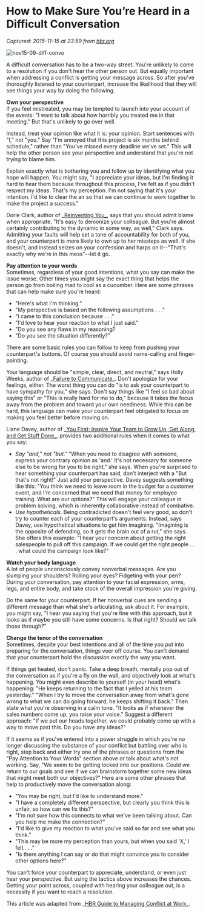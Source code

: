 # How to Make Sure You’re Heard in a Difficult Conversation

_Captured: 2015-11-15 at 23:59 from [hbr.org](https://hbr.org/2015/11/how-to-make-sure-youre-heard-in-a-difficult-conversation)_

![nov15-09-diff-convo](https://hbr.org/resources/images/article_assets/2015/11/nov15-09-diff-convo-850x478.jpg)

A difficult conversation has to be a two-way street. You're unlikely to come to a resolution if you don't hear the other person out. But equally important when addressing a conflict is getting your message across. So after you've thoroughly listened to your counterpart, increase the likelihood that they will see things your way by doing the following.

**Own your perspective**  
If you feel mistreated, you may be tempted to launch into your account of the events: "I want to talk about how horribly you treated me in that meeting." But that's unlikely to go over well.

Instead, treat your opinion like what it is: your opinion. Start sentences with "I," not "you." Say "I'm annoyed that this project is six months behind schedule," rather than "You've missed every deadline we've set." This will help the other person see your perspective and understand that you're not trying to blame him.

Explain exactly what is bothering you and follow up by identifying what you hope will happen. You might say, "I appreciate your ideas, but I'm finding it hard to hear them because throughout this process, I've felt as if you didn't respect my ideas. That's my perception. I'm not saying that it's your intention. I'd like to clear the air so that we can continue to work together to make the project a success."

Dorie Clark, author of _[Reinventing You_](http://www.amazon.com/Reinventing-You-Define-Imagine-Future/dp/1422144135), says that you should admit blame when appropriate. "It's easy to demonize your colleague. But you're almost certainly contributing to the dynamic in some way, as well," Clark says. Admitting your faults will help set a tone of accountability for both of you, and your counterpart is more likely to own up to her missteps as well. If she doesn't, and instead seizes on your confession and harps on it--"That's exactly why we're in this mess"--let it go.

**Pay attention to your words**  
Sometimes, regardless of your good intentions, what you say can make the issue worse. Other times you might say the exact thing that helps the person go from boiling mad to cool as a cucumber. Here are some phrases that can help make sure you're heard:

  * "Here's what I'm thinking."
  * "My perspective is based on the following assumptions . . ."
  * "I came to this conclusion because . . ."
  * "I'd love to hear your reaction to what I just said."
  * "Do you see any flaws in my reasoning?
  * "Do you see the situation differently?"

There are some basic rules you can follow to keep from pushing your counterpart's buttons. Of course you should avoid name-calling and finger-pointing.

Your language should be "simple, clear, direct, and neutral," says Holly Weeks, author of _[Failure to Communicate_](http://www.amazon.com/Failure-Communicate-Conversations-Wrong-Right/dp/142213749X). Don't apologize for your feelings, either. The worst thing you can do "is to ask your counterpart to have sympathy for you," she says. Don't say things like "I feel so bad about saying this" or "This is really hard for me to do," because it takes the focus away from the problem and toward your own neediness. While this can be hard, this language can make your counterpart feel obligated to focus on making you feel better before moving on.

Liane Davey, author of _[You First: Inspire Your Team to Grow Up, Get Along, and Get Stuff Done_](http://www.amazon.com/You-First-Inspire-Along-Stuff/dp/1118636708), provides two additional rules when it comes to what you say:

  * _Say "and," not "but."_ "When you need to disagree with someone, express your contrary opinion as 'and.' It's not necessary for someone else to be wrong for you to be right," she says. When you're surprised to hear something your counterpart has said, don't interject with a "But that's not right!" Just add your perspective. Davey suggests something like this: "You think we need to leave room in the budget for a customer event, and I'm concerned that we need that money for employee training. What are our options?" This will engage your colleague in problem solving, which is inherently collaborative instead of combative.
  * _Use hypotheticals_. Being contradicted doesn't feel very good, so don't try to counter each of your counterpart's arguments. Instead, says Davey, use hypothetical situations to get him imagining. "Imagining is the opposite of defending, so it gets the brain out of a rut," she says. She offers this example: "I hear your concern about getting the right salespeople to pull off this campaign. If we could get the right people . . . what could the campaign look like?"

**Watch your body language**  
A lot of people unconsciously convey nonverbal messages. Are you slumping your shoulders? Rolling your eyes? Fidgeting with your pen? During your conversation, pay attention to your facial expression, arms, legs, and entire body, and take stock of the overall impression you're giving.

Do the same for your counterpart. If her nonverbal cues are sending a different message than what she's articulating, ask about it. For example, you might say, "I hear you saying that you're fine with this approach, but it looks as if maybe you still have some concerns. Is that right? Should we talk those through?"

**Change the tenor of the conversation**  
Sometimes, despite your best intentions and all of the time you put into preparing for the conversation, things veer off course. You can't demand that your counterpart hold the discussion exactly the way you want.

If things get heated, don't panic. Take a deep breath, mentally pop out of the conversation as if you're a fly on the wall, and objectively look at what's happening. You might even describe to yourself (in your head) what's happening: "He keeps returning to the fact that I yelled at his team yesterday." "When I try to move the conversation away from what's gone wrong to what we can do going forward, he keeps shifting it back." Then state what you're observing in a calm tone. "It looks as if whenever the sales numbers come up, you raise your voice." Suggest a different approach: "If we put our heads together, we could probably come up with a way to move past this. Do you have any ideas?"

If it seems as if you've entered into a power struggle in which you're no longer discussing the substance of your conflict but battling over who is right, step back and either try one of the phrases or questions from the "Pay Attention to Your Words" section above or talk about what's not working. Say, "We seem to be getting locked into our positions. Could we return to our goals and see if we can brainstorm together some new ideas that might meet both our objectives?" Here are some other phrases that help to productively move the conversation along:

  * "You may be right, but I'd like to understand more."
  * "I have a completely different perspective, but clearly you think this is unfair, so how can we fix this?"
  * "I'm not sure how this connects to what we've been talking about. Can you help me make the connection?"
  * "I'd like to give my reaction to what you've said so far and see what you think."
  * "This may be more my perception than yours, but when you said 'X,' I felt . . ."
  * "Is there anything I can say or do that might convince you to consider other options here?"

You can't force your counterpart to appreciate, understand, or even just hear your perspective. But using the tactics above increases the chances. Getting your point across, coupled with hearing your colleague out, is a necessity if you want to reach a resolution.

This article was adapted from _[HBR Guide to Managing Conflict at Work_](https://hbr.org/product/hbr-guide-to-managing-conflict-at-work-hbr-guide-series/15006E-KND-ENG?referral=02559).
